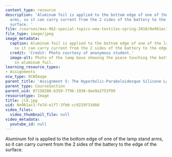 ```yaml
---
content_type: resource
description: 'Aluminum foil is applied to the bottom edge of one of the lamp stand
  arms, so it can carry current from the 2 sides of the battery to the edge of the
  surface. '
file: /courses/mas-962-special-topics-new-textiles-spring-2010/0e961ac1fe7de1f73fb0cc9229f33d8d_jl8.jpg
file_type: image/jpeg
image_metadata:
  caption: Aluminum foil is applied to the bottom edge of one of the lamp stand arms,
    so it can carry current from the 2 sides of the battery to the edge of the surface.
  credit: 'Credit: Photo courtesy of anonymous student.'
  image-alt: Photo of the lamp base showing the piece touching the battery is covered
    in aluminum foil.
learning_resource_types:
- Assignments
ocw_type: OCWImage
parent_title: 'Assignment 5: The Hyperbolic-Paraboloidesque Silicone Lamp'
parent_type: CourseSection
parent_uid: 07150280-b359-779b-1938-dee9a2f53f99
resourcetype: Image
title: jl8.jpg
uid: 0e961ac1-fe7d-e1f7-3fb0-cc9229f33d8d
video_files:
  video_thumbnail_file: null
video_metadata:
  youtube_id: null
---
```

Aluminum foil is applied to the bottom edge of one of the lamp stand arms, so it can carry current from the 2 sides of the battery to the edge of the surface. 


